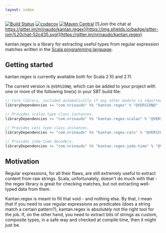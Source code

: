 ```yaml
---
layout: index
---
```


[![Build Status](https://travis-ci.org/nrinaudo/kantan.regex.svg?branch=master)](https://travis-ci.org/nrinaudo/kantan.regex)
[![codecov](https://codecov.io/gh/nrinaudo/kantan.regex/branch/master/graph/badge.svg)](https://codecov.io/gh/nrinaudo/kantan.regex)
[![Maven Central](https://maven-badges.herokuapp.com/maven-central/com.nrinaudo/kantan.regex_2.11/badge.svg)](https://maven-badges.herokuapp.com/maven-central/com.nrinaudo/kantan.regex_2.11)
[![Join the chat at https://gitter.im/nrinaudo/kantan.regex](https://img.shields.io/badge/gitter-join%20chat-52c435.svg)](https://gitter.im/nrinaudo/kantan.regex)

kantan.regex is a library for extracting useful types from regular expression matches written in the
[Scala programming language](http://www.scala-lang.org).

## Getting started

kantan.regex is currently available both for Scala 2.10 and 2.11.

The current version is `@VERSION@`, which can be added to your project with one or more of the following line(s)
in your SBT build file:

```scala
// Core library, included automatically if any other module is imported.
libraryDependencies += "com.nrinaudo" %% "kantan.regex" % "@VERSION@"

// Provides scalaz type class instances.
libraryDependencies += "com.nrinaudo" %% "kantan.regex-scalaz" % "@VERSION@"

// Provides cats type class instances.
libraryDependencies += "com.nrinaudo" %% "kantan.regex-cats" % "@VERSION@"

// Provides joda-time decoders.
libraryDependencies += "com.nrinaudo" %% "kantan.regex-joda-time" % "@VERSION@"
```

## Motivation

Regular expressions, for all their flaws, are still extremely useful to extract content from raw strings. Scala,
unfortunately, doesn't do much with that - the regex library is great for checking matches, but not extracting
well-typed data from them.

Kantan.regex is meant to fill that void - and nothing else. By that, I mean that if you need to use regular expressions
as predicates (does a string match a certain pattern?), kantan.regex is absolutely not the right tool for the job. If,
on the other hand, you need to extract bits of strings as custom, composite types, in a safe way and checked at compile
time, then it might just be.